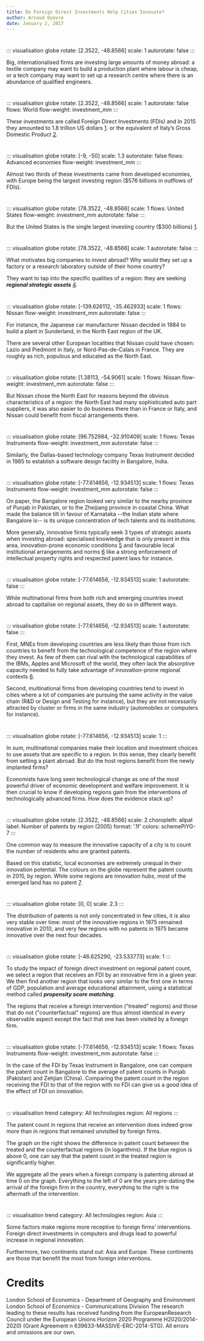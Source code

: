 ```yaml
---
title: Do Foreign Direct Investments Help Cities Innovate?
author: Arnaud Dyevre
date: January 2, 2017
---
```



#

::: visualisation globe
  rotate: [2.3522, -48.8566]
  scale: 1
  autorotate: false
:::

Big, internationalised firms are investing large amounts of money abroad: a textile company may want to build a production plant where labour is cheap, or a tech company may want to set up a research centre where there is an abundance of qualified engineers.

#
::: visualisation globe
  rotate: [2.3522, -48.8566]
  scale: 1
  autorotate: false
  flows: World
  flow-weight: investment_mm
:::

These investments are called Foreign Direct Investments (FDIs) and In 2015 they amounted to 1.8 trillion US dollars [1]. or the equivalent of Italy’s Gross Domestic Product [2].

[1]: http://unctad.org/en/pages/PublicationWebflyer.aspx?publicationid=1555 "UNCTAD 2016"

[2]: https://www.imf.org/external/pubs/ft/weo/2016/01/weodata/download.aspx "GDP estimates in 2016, IMF World Economic Outlook Database"

#

::: visualisation globe
  rotate: [-9, -50]
  scale: 1.3
  autorotate: false
  flows: Advanced economies
  flow-weight: investment_mm
:::

Almost two thirds of these investments came from developed economies, with Europe being the largest investing region ($576 billions in outflows of FDIs).

#

::: visualisation globe
  rotate: [78.3522, -48.8566]
  scale: 1
  flows: United States
  flow-weight: investment_mm
  autorotate: false
:::

But the United States is the single largest investing country ($300 billions) [1].


#

::: visualisation globe
  rotate: [78.3522, -48.8566]
  scale: 1
  autorotate: false
:::

What motivates big companies to invest abroad? Why would they set up a factory or a research laboratory outside of their home country?

They want to tap into the specific qualities of a region: they are seeking ***regional strategic assets*** [4]. 

#

::: visualisation globe
  rotate: [-139.626112, -35.462933]
  scale: 1
  flows: Nissan
  flow-weight: investment_mm
  autorotate: false
:::

For instance, the Japanese car manufacturer Nissan decided in 1984 to build a plant in Sunderland, in the North East region of the UK. 

There are several other European localities that Nissan could have chosen: Lazio and Piedmont in Italy, or Nord-Pas-de-Calais in France. They are roughly as rich, populous and educated as the North East.

#

::: visualisation globe
  rotate: [1.38113, -54.9061]
  scale: 1
  flows: Nissan
  flow-weight: investment_mm
  autorotate: false
:::

But Nissan chose the North East for reasons beyond the obvious characteristics of a region: the North East had many sophisticated auto part suppliers, it was also easier to do business there than in France or Italy, and Nissan could benefit from fiscal arrangements there.

#

::: visualisation globe
  rotate: [96.752984, -32.910409]
  scale: 1
  flows: Texas Instruments
  flow-weight: investment_mm
  autorotate: false
:::

Similarly, the Dallas-based technology company Texas Instrument decided in 1985 to establish a software design facility in Bangalore, India. 

#

::: visualisation globe
  rotate: [-77.614656, -12.934513]
  scale: 1
  flows: Texas Instruments
  flow-weight: investment_mm
  autorotate: false
:::

On paper, the Bangalore region looked very similar to the nearby province of Punjab in Pakistan, or to the Zheijiang province in coastal China. What made the balance tilt in favour of Karnataka --the Indian state where Bangalore is-- is its unique concentration of tech talents and its institutions.

More generally, innovative firms typically seek 3 types of strategic assets when investing abroad: specialised knowledge that is only present in this area, innovation-prone economic conditions [5] and favourable local institutional arrangements and norms [6] like a strong enforcement of intellectual property rights and respected patent laws for instance.

[4]: http://www.tandfonline.com/doi/abs/10.1080/09654313.2015.1129395?journalCode=ceps20 "Crescenzi, Pietrobelli & Rabelloti (2016)"

[5]: http://journals.sagepub.com/doi/abs/10.1068/a43492?id=a43492& "Crescenzi & Rodrigues-Pose (2011)"

[6]: https://global.oup.com/academic/product/architectures-of-knowledge-9780199253326?cc=fr&lang=en& "Amin & Cohendet (2004)"


#

::: visualisation globe
  rotate: [-77.614656, -12.934513]
  scale: 1
  autorotate: false
:::

While multinational firms from both rich and emerging countries invest abroad to capitalise on regional assets, they do so in different ways.

#

::: visualisation globe
  rotate: [-77.614656, -12.934513]
  scale: 1
  autorotate: false
:::

First, MNEs from developing countries are less likely than those from rich countries to benefit from the technological competence of the region where they invest. As few of them can rival with the technological capabilities of the IBMs, Apples and Microsoft of the world, they often lack the absorptive capacity needed to fully take advantage of innovation-prone regional contexts [6].

Second, multinational firms from developing countries tend to invest in cities where a lot of companies are pursuing the same activity in the value chain (R&D or Design and Testing for instance), but they are not necessarily attracted by cluster or firms in the same industry (automobiles or computers for instance). 


[6]: http://www.jstor.org/stable/2393553?seq=1#page_scan_tab_contents "Cohen and Levinthal (1990)"


#

::: visualisation globe
  rotate: [-77.614656, -12.934513]
  scale: 1
:::

In sum, multinational companies make their location and investment choices to use assets that are specific to a region. In this sense, they clearly benefit from setting a plant abroad. But do the host regions benefit from the newly implanted firms?

Economists have long seen technological change as one of the most powerful driver of economic development and welfare improvement. It is then crucial to know if developing regions gain from the interventions of technologically advanced firms. How does the evidence stack up?


#

::: visualisation globe
  rotate: [2.3522, -48.8566]
  scale: 2
  choropleth: allpat
  label: Number of patents by region (2005)
  format: '.1f'
  colors: schemePiYG-7
:::

One common way to measure the innovative capacity of a city is to count the number of residents who are granted patents.

Based on this statistic, local economies are extremely unequal in their innovation potential. 
The colours on the globe represent the patent counts in 2015, by region. While some regions are innovation hubs, most of the emerged land has no patent [7].

[7]: http://rosencrantz.berkeley.edu/ "Data from the US Patents and Trademark Office"

#

::: visualisation globe
  rotate: [0, 0]
  scale: 2.3
:::

The distribution of patents is not only concentrated in few cities, it is also very stable over time: most of the innovative regions in 1975 remained innovative in 2010, and very few regions with no patents in 1975 became innovative over the next four decades.


#

::: visualisation globe
  rotate: [-46.625290, -23.533773]
  scale: 1
:::

To study the impact of foreign direct investment on regional patent count, we select a region that receives an FDI by an innovative firm in a given year. We then find another region that looks very similar to the first one in terms of GDP, population and average educational attainment, using a statistical method called ***propensity score matching***.

The regions that receive a foreign intervention ("treated" regions) and those that do not ("counterfactual" regions) are thus almost identical in every observable aspect except the fact that one has been visited by a foreign firm.

#

::: visualisation globe
  rotate: [-77.614656, -12.934513]
  scale: 1
  flows: Texas Instruments
  flow-weight: investment_mm
  autorotate: false
:::

In the case of the FDI by Texas Instrument in Bangalore, one can compare the patent count in Bangalore to the average of patent counts in Punjab (Pakistan) and Zehjian (China). Comparing the patent count in the region receiving the FDI to that of the region with no FDI can give us a good idea of the effect of FDI on innovation.

#

::: visualisation trend
  category: All technologies
  region: All regions
:::

The patent count in regions that receive an intervention does indeed grow more than in regions that remained unvisited by foreign firms.

The graph on the right shows the difference in patent count between the treated and the counterfactual regions (in logarithms). If the blue region is above 0, one can say that the patent count in the treated region is significantly higher.

We aggregate all the years when a foreign company is patenting abroad at time 0 on the graph. Everything to the left of 0 are the years pre-dating the arrival of the foreign firm in the country, everything to the right is the aftermath of the intervention.

#

::: visualisation trend
  category: All technologies
  region: Asia
:::

Some factors make regions more receptive to foreign firms’ interventions. Foreign direct investments in computers and drugs lead to powerful increase in regional innovation. 

Furthermore, two continents stand out: Asia and Europe. These continents are those that benefit the most from foreign interventions.

# Credits

London School of Economics - Department of Geography and Environment
London School of Economics - Communications Division
The research leading to these results has received funding from the EuropeanResearch Council under the European Unions Horizon 2020 Programme H2020/2014-2020) (Grant Agreement n 639633-MASSIVE-ERC-2014-STG).
All errors and omissions are our own.
